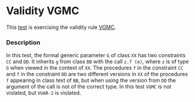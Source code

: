 # Validity VGMC

This [test](.) is exercising the validity rule [VGMC](../Readme.md).

### Description

In this test, the formal generic parameter `G` of class `XX` has two constraints `CC` and `DD`. It inherits `g` from class `BB` with the call `z.f (e)`, where `z` is of type `G` when viewed in the context of `XX`. The procedures `f` in the constraint `CC` and `f` in the constraint `DD` are two different versions in `XX` of the procedures `f` appearing in class text of `BB`, but when using the version from `DD` the argument of the call is not of the correct type. In this test `VGMC` is not violated, but `VUAR-2` is violated.
